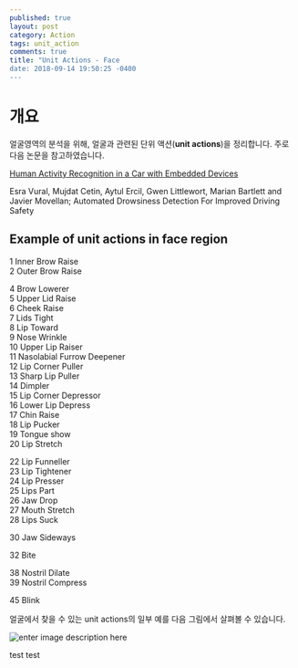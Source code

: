 ```yaml
---
published: true
layout: post
category: Action
tags: unit_action
comments: true
title: "Unit Actions - Face
date: 2018-09-14 19:50:25 -0400
---
```


# 개요

얼굴영역의 분석을 위해, 얼굴과 관련된 단위 액션(**unit actions**)을 정리합니다. 주로 다음 논문을 참고하였습니다.

[Human Activity Recognition in a Car with Embedded Devices](https://lajc.epn.edu.ec/index.php/LAJC/article/download/88/50)

Esra Vural, Mujdat Cetin, Aytul Ercil, Gwen Littlewort, Marian Bartlett and Javier Movellan; Automated Drowsiness Detection For Improved Driving Safety

## Example of unit actions in face region

1 Inner Brow Raise  
2 Outer Brow Raise

4 Brow Lowerer  
5 Upper Lid Raise  
6 Cheek Raise  
7 Lids Tight  
8 Lip Toward  
9 Nose Wrinkle  
10 Upper Lip Raiser  
11 Nasolabial Furrow Deepener  
12 Lip Corner Puller  
13 Sharp Lip Puller  
14 Dimpler  
15 Lip Corner Depressor  
16 Lower Lip Depress  
17 Chin Raise  
18 Lip Pucker  
19 Tongue show  
20 Lip Stretch

22 Lip Funneller  
23 Lip Tightener  
24 Lip Presser  
25 Lips Part  
26 Jaw Drop  
27 Mouth Stretch  
28 Lips Suck

30 Jaw Sideways

32 Bite

38 Nostril Dilate  
39 Nostril Compress

45 Blink

얼굴에서 찾을 수 있는 unit actions의 일부 예를 다음 그림에서 살펴볼 수 있습니다.

![enter image description here](https://imgur.com/a/bOolZg9)

test test
<!--stackedit_data:
eyJoaXN0b3J5IjpbNjkxNTc5OTYyXX0=
-->